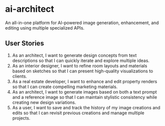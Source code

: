 # ai-architect
An all-in-one platform for AI-powered image generation, enhancement, and editing using multiple specialized APIs.

## User Stories

1. As an architect, I want to generate design concepts from text descriptions so that I can quickly iterate and explore multiple ideas.
2. As an interior designer, I want to refine room layouts and materials based on sketches so that I can present high-quality visualizations to clients.
3. As a real estate developer, I want to enhance and edit property renders so that I can create compelling marketing materials.
4. As an architect, I want to generate images based on both a text prompt and a reference image so that I can maintain stylistic consistency while creating new design variations.
5. As a user, I want to save and track the history of my image creations and edits so that I can revisit previous creations and manage multiple projects.
